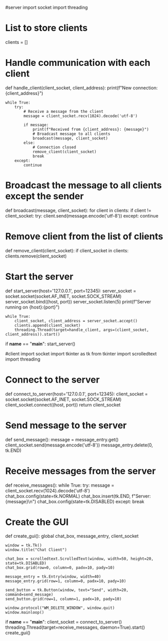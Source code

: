 #server
import socket
import threading

# List to store clients
clients = []

# Handle communication with each client
def handle_client(client_socket, client_address):
    print(f"New connection: {client_address}")
    
    while True:
        try:
            # Receive a message from the client
            message = client_socket.recv(1024).decode('utf-8')
            
            if message:
                print(f"Received from {client_address}: {message}")
                # Broadcast message to all clients
                broadcast(message, client_socket)
            else:
                # Connection closed
                remove_client(client_socket)
                break
        except:
            continue

# Broadcast the message to all clients except the sender
def broadcast(message, client_socket):
    for client in clients:
        if client != client_socket:
            try:
                client.send(message.encode('utf-8'))
            except:
                continue

# Remove client from the list of clients
def remove_client(client_socket):
    if client_socket in clients:
        clients.remove(client_socket)

# Start the server
def start_server(host='127.0.0.1', port=12345):
    server_socket = socket.socket(socket.AF_INET, socket.SOCK_STREAM)
    server_socket.bind((host, port))
    server_socket.listen(5)
    print(f"Server running on {host}:{port}")
    
    while True:
        client_socket, client_address = server_socket.accept()
        clients.append(client_socket)
        threading.Thread(target=handle_client, args=(client_socket, client_address)).start()

if __name__ == "__main__":
    start_server()

#client 
import socket
import tkinter as tk
from tkinter import scrolledtext
import threading

# Connect to the server
def connect_to_server(host='127.0.0.1', port=12345):
    client_socket = socket.socket(socket.AF_INET, socket.SOCK_STREAM)
    client_socket.connect((host, port))
    return client_socket

# Send message to the server
def send_message():
    message = message_entry.get()
    client_socket.send(message.encode('utf-8'))
    message_entry.delete(0, tk.END)

# Receive messages from the server
def receive_messages():
    while True:
        try:
            message = client_socket.recv(1024).decode('utf-8')
            chat_box.config(state=tk.NORMAL)
            chat_box.insert(tk.END, f"Server: {message}\n")
            chat_box.config(state=tk.DISABLED)
        except:
            break

# Create the GUI
def create_gui():
    global chat_box, message_entry, client_socket
    
    window = tk.Tk()
    window.title("Chat Client")

    chat_box = scrolledtext.ScrolledText(window, width=50, height=20, state=tk.DISABLED)
    chat_box.grid(row=0, column=0, padx=10, pady=10)

    message_entry = tk.Entry(window, width=40)
    message_entry.grid(row=1, column=0, padx=10, pady=10)

    send_button = tk.Button(window, text="Send", width=20, command=send_message)
    send_button.grid(row=1, column=1, padx=10, pady=10)

    window.protocol("WM_DELETE_WINDOW", window.quit)
    window.mainloop()

if __name__ == "__main__":
    client_socket = connect_to_server()
    threading.Thread(target=receive_messages, daemon=True).start()
    create_gui()


